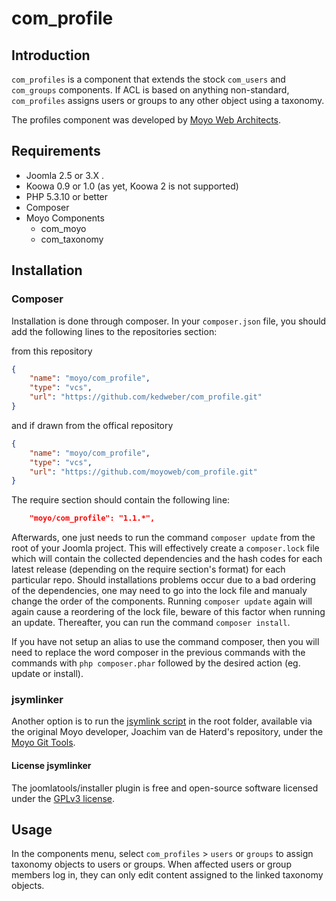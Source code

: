 # com_profile

## Introduction

`com_profiles` is a component that extends the stock `com_users` and 
`com_groups` components. If ACL is based on anything non-standard, 
`com_profiles` assigns users or groups to any other object using a taxonomy.

The profiles component was developed by [Moyo Web Architects](http://moyoweb.nl).

## Requirements

* Joomla 2.5 or 3.X .
* Koowa 0.9 or 1.0 (as yet, Koowa 2 is not supported)
* PHP 5.3.10 or better
* Composer
* Moyo Components
    * com_moyo
    * com_taxonomy

## Installation

### Composer

Installation is done through composer. In your `composer.json` file, you should add the following lines to the repositories
section:

from this repository

```json
{
    "name": "moyo/com_profile",
    "type": "vcs",
    "url": "https://github.com/kedweber/com_profile.git"
}
```

and if drawn from the offical repository

```json
{
    "name": "moyo/com_profile",
    "type": "vcs",
    "url": "https://github.com/moyoweb/com_profile.git"
}
```

The require section should contain the following line:

```json
    "moyo/com_profile": "1.1.*",
```


Afterwards, one just needs to run the command `composer update` from the root of your Joomla project. This will 
effectively create a `composer.lock` file which will contain the collected dependencies and the hash codes for 
each latest release \(depending on the require section's format\) for each particular repo. Should installations 
problems occur due to a bad ordering of the dependencies, one may need to go into the lock file and manualy change 
the order of the components. Running `composer update` again will again cause a reordering of the lock file, beware of 
this factor when running an update. Thereafter, you can run the command `composer install`. 

If you have not setup an alias to use the command composer, then you will need to replace the word composer in the previous commands with the 
commands with `php composer.phar` followed by the desired action \(eg. update or install\).

### jsymlinker

Another option is to run the [jsymlink script](https://github.com/derjoachim/moyo-git-tools) in the root folder, available via the original Moyo developer, Joachim van de Haterd's repository, under 
the [Moyo Git Tools](https://github.com/derjoachim/moyo-git-tools).

#### License jsymlinker

The joomlatools/installer plugin is free and open-source software licensed under the [GPLv3 license](https://github.com/derjoachim/joomla-composer/blob/develop/gplv3-license).

## Usage

In the components menu, select `com_profiles` > `users` or `groups` to assign 
taxonomy objects to users or groups. When affected users or group members log 
in, they can only edit content assigned to the linked taxonomy objects.
